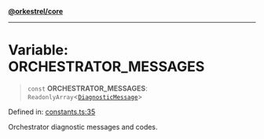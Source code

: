 [**@orkestrel/core**](../index.md)

***

# Variable: ORCHESTRATOR\_MESSAGES

> `const` **ORCHESTRATOR\_MESSAGES**: `ReadonlyArray`\<[`DiagnosticMessage`](../interfaces/DiagnosticMessage.md)\>

Defined in: [constants.ts:35](https://github.com/orkestrel/core/blob/98df1af1b029ad0f39e413b90869151f4152e5dd/src/constants.ts#L35)

Orchestrator diagnostic messages and codes.
